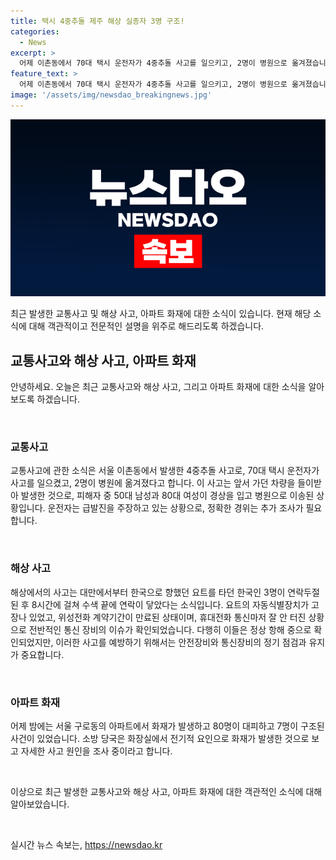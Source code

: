 ```yaml
---
title: 택시 4중추돌 제주 해상 실종자 3명 구조!
categories:
  - News
excerpt: >
  어제 이촌동에서 70대 택시 운전자가 4중추돌 사고를 일으키고, 2명이 병원으로 옮겨졌습니다. 반면에, 해상에서는 한국인 3명이 연락두절됐다가 수색 8시간 만에 연락이 닿았습니다. 또한, 서울 구로동 아파트에서 화재가 발생해 80명이 대피하고 7명이 구조되는 사건이 발생했습니다. 현재, 자세한 사고 원인을 조사 중입니다.
feature_text: >
  어제 이촌동에서 70대 택시 운전자가 4중추돌 사고를 일으키고, 2명이 병원으로 옮겨졌습니다. 반면에, 해상에서는 한국인 3명이 연락두절됐다가 수색 8시간 만에 연락이 닿았습니다. 또한, 서울 구로동 아파트에서 화재가 발생해 80명이 대피하고 7명이 구조되는 사건이 발생했습니다. 현재, 자세한 사고 원인을 조사 중입니다.
image: '/assets/img/newsdao_breakingnews.jpg'
---
```


<p><img src="/assets/img/newsdao_breakingnews.jpg" alt="ranknews 속보" /></p>

<p>최근 발생한 교통사고 및 해상 사고, 아파트 화재에 대한 소식이 있습니다. 현재 해당 소식에 대해 객관적이고 전문적인 설명을 위주로 해드리도록 하겠습니다.</p>

<h2 data-ke-size="size26">교통사고와 해상 사고, 아파트 화재</h2>

<p>안녕하세요. 오늘은 최근 교통사고와 해상 사고, 그리고 아파트 화재에 대한 소식을 알아보도록 하겠습니다.</p>

<p data-ke-size="size16">&nbsp;</p>

<h3>교통사고</h3>

<p>교통사고에 관한 소식은 서울 이촌동에서 발생한 4중추돌 사고로, 70대 택시 운전자가 사고를 일으켰고, 2명이 병원에 옮겨졌다고 합니다. 이 사고는 앞서 가던 차량을 들이받아 발생한 것으로, 피해자 중 50대 남성과 80대 여성이 경상을 입고 병원으로 이송된 상황입니다. 운전자는 급발진을 주장하고 있는 상황으로, 정확한 경위는 추가 조사가 필요합니다.</p>

<p data-ke-size="size16">&nbsp;</p>

<h3>해상 사고</h3>

<p>해상에서의 사고는 대만에서부터 한국으로 향했던 요트를 타던 한국인 3명이 연락두절된 후 8시간에 걸쳐 수색 끝에 연락이 닿았다는 소식입니다. 요트의 자동식별장치가 고장나 있었고, 위성전화 계약기간이 만료된 상태이며, 휴대전화 통신마저 잘 안 터진 상황으로 전반적인 통신 장비의 이슈가 확인되었습니다. 다행히 이들은 정상 항해 중으로 확인되었지만, 이러한 사고를 예방하기 위해서는 안전장비와 통신장비의 정기 점검과 유지가 중요합니다.</p>

<p data-ke-size="size16">&nbsp;</p>

<h3>아파트 화재</h3>

<p>어제 밤에는 서울 구로동의 아파트에서 화재가 발생하고 80명이 대피하고 7명이 구조된 사건이 있었습니다. 소방 당국은 화장실에서 전기적 요인으로 화재가 발생한 것으로 보고 자세한 사고 원인을 조사 중이라고 합니다.</p>

<p data-ke-size="size16">&nbsp;</p>

<p>이상으로 최근 발생한 교통사고와 해상 사고, 아파트 화재에 대한 객관적인 소식에 대해 알아보았습니다.</p>

<p data-ke-size="size16">&nbsp;</p>
실시간 뉴스 속보는, <a href="https://newsdao.kr" rel="dofollow">https://newsdao.kr</a>


